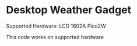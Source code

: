 # Desktop Weather Gadget

Supported Hardware:
LCD 1602A
Pico2W


This code works on supported hardware
